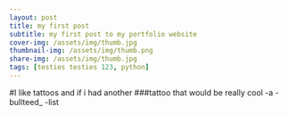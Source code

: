 ```yaml
---
layout: post
title: my first post
subtitle: my first post to my portfolio website
cover-img: /assets/img/thumb.jpg
thumbnail-img: /assets/img/thumb.png
share-img: /assets/img/thumb.jpg
tags: [testies testies 123, python]
---
```



#I like tattoos and if i had another 
###tattoo that would be really cool 
-a 
-bullteed_
-list
